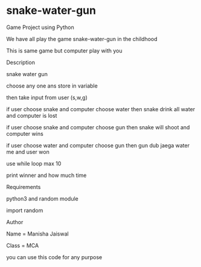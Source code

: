 # snake-water-gun

Game Project using Python

We have all play the game snake-water-gun in the childhood

This is same game but computer play with you

Description

snake water gun

choose any one ans store in variable

then take input from user (s,w,g)

if user choose snake and computer choose water then snake drink all water and computer is lost

if user choose snake and computer choose gun then snake will  shoot and computer wins

if user choose water and computer choose gun then gun dub jaega water me and user won

use while loop max 10

print winner and how much time

Requirements

python3 and random module

import random

Author

Name = Manisha Jaiswal

Class = MCA

you can use this code for any purpose
